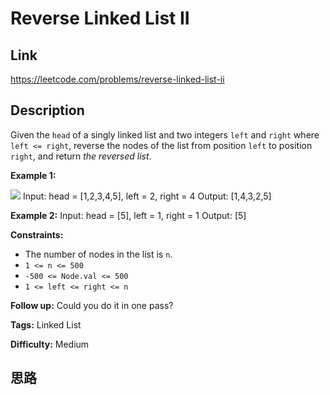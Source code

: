 # Reverse Linked List II

## Link

https://leetcode.com/problems/reverse-linked-list-ii


## Description

Given the `head` of a singly linked list and two integers `left` and `right`
where `left <= right`, reverse the nodes of the list from position `left` to
position `right`, and return _the reversed list_.



**Example 1:**

![](https://assets.leetcode.com/uploads/2021/02/19/rev2ex2.jpg)
            Input: head = [1,2,3,4,5], left = 2, right = 4    Output: [1,4,3,2,5]    

**Example 2:**
            Input: head = [5], left = 1, right = 1    Output: [5]    



**Constraints:**

  * The number of nodes in the list is `n`.
  * `1 <= n <= 500`
  * `-500 <= Node.val <= 500`
  * `1 <= left <= right <= n`



**Follow up:** Could you do it in one pass?


**Tags:** Linked List

**Difficulty:** Medium

## 思路

[title]: https://leetcode.com/problems/reverse-linked-list-ii
